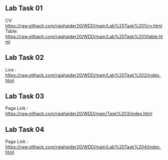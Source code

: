 ## Lab Task 01
CV: https://raw.githack.com/rajahaider20/WDD/main/Lab%20Task%201/cv.html
Table: https://raw.githack.com/rajahaider20/WDD/main/Lab%20Task%201/table.html

## Lab Task 02
Live : https://raw.githack.com/rajahaider20/WDD/main/Lab%20Task%202/index.html

## Lab Task 03
Page Link : https://raw.githack.com/rajahaider20/WDD/main/Task%203/index.html

## Lab Task 04
Page Link : https://raw.githack.com/rajahaider20/WDD/main/Lab%20Task%204/index.html

